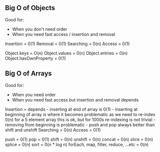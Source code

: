 ## Big O of Objects

Good for:

 * When you don't need order
 * When you need fast access / insertion and removal

Insertion = 0(1)
Removal = 0(1)
Searching = 0(n)
Access = 0(1)

Object.keys = O(n)
Object.values = 0(n)
Object.entries = 0(n)
Object.hasOwnProperty = 0(1)

## Big O of Arrays

Good for:

 * When you need order
 * When you need fast access but insertion and removal depends

Insertion = depends
    - inserting at end of array is 0(1)
    - inserting at beginning of array is where it becomes problematic as we need to re-index 0(n)
      for a 5 element array this is ok, but for 1000s re-indexing is not trivial
    - removing from beginning is problematic
    - push and pop always better than shift and unshift
Searching = 0(n)
Access = 0(1)

push = 0(1)
pop = 0(1)
shift = 0(n)
unshift = 0(n)
concat = 0(n)
slice = 0(n)
splice = 0(n)
sort = 0(n * log n)
forEach, map, filter, reduce, ...etc = 0(n)
